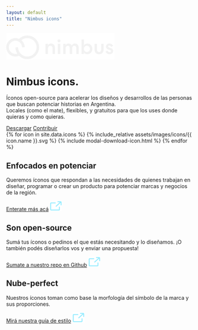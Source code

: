 ```yaml
---
layout: default
title: "Nimbus icons"
---
```


<div class="container"> 
	<div class="row mt-4"> 
		<div class="col col-md-10"> 
			<img src="assets/images/nimbus-logo-white.svg" alt="Nimbus logo" class="logo"/>
			<div class="hero justify-content-left"> 
				<h1 class="hero-title mb-0">
				Nimbus <span class="text-primary text-outline">icons.</span>
				</h1>
				<p class="mt-0 mb-5">
				Íconos open-source para acelerar los diseños y desarrollos de las personas que buscan potenciar historias en Argentina.
				<br>
				Locales (como el mate), flexibles, y gratuitos para que los uses donde quieras y como quieras.
				</p>
				<span>
					<a class="btn btn-primary mr-3" href="www.tiendanube.com">Descargar</a>
					<a class="btn btn-link" href="www.tiendanube.com">Contribuir</a>
				</span> 
			</div>
		</div>
	</div>
	<div class="row mt-5">
		<div class="col col-md-10 m-0 ml-0 p-0 icon-gallery-wrapper">
			{% for icon in site.data.icons %}
			    <span data-name="{{ icon.name }}" data-url="assets/images/icons/{{ icon.name }}.svg" class="js-icon icon-gallery-item">
			    	{% include_relative assets/images/icons/{{ icon.name }}.svg %}
			    	{% include modal-download-icon.html %}
			    </span>
			{% endfor %}
		</div>
	</div>
	<div class="row mb-5 align-items-center"> 
		<div class="col-12 col-md-4 m-0"> 
			<h2 class="mb-1">Enfocados en potenciar</h2>
			<p class="m-0 mb-2">Queremos íconos que respondan a las necesidades de quienes trabajan en diseñar, programar o crear un producto para potenciar marcas y negocios de la región.</p>
			<a class="btn-link font-s" href="www.tiendanube.com">Enterate más acá</a>
			<img src="assets/images/external-link-2.svg" class="mt-1 ml-1 svg-icon-primary"/>
		</div>
		<div class="col-12 col-md-4 m-0"> 
			<h2 class="mb-1">Son open-source</h2>
			<p class="mt-0 mb-2">Sumá tus íconos o pedinos el que estás necesitando y lo diseñamos. ¡O también podés diseñarlos vos y enviar una propuesta!</p>
			<a class="btn-link font-s" href="www.tiendanube.com">Sumate a nuestro repo en Github</a>
			<img src="assets/images/external-link-2.svg" class="mt-1 ml-1 svg-icon-primary"/>
		</div>
		<div class="col-12 col-md-4 m-0"> 
			<h2 class="mb-1">Nube-perfect</h2>
			<p class="mt-0 mb-2">Nuestros íconos toman como base la morfología del símbolo de la marca y sus proporciones.</p>
			<a class="btn-link font-s" href="www.tiendanube.com">Mirá nuestra guía de estilo</a> 
			<img src="assets/images/external-link-2.svg" class="mt-1 ml-1 svg-icon-primary"/>
		</div>
	</div>
	<div class="row justify-content-center"> 
		<div class="col-md-6"> 
		</div>
	</div>
</div>